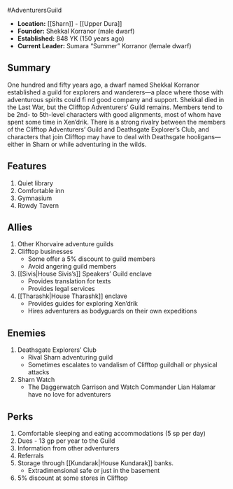 #AdventurersGuild
* **Location:** [[Sharn]] - [[Upper Dura]]
* **Founder:** Shekkal Korranor (male dwarf)
* **Established:** 848 YK (150 years ago)
* **Current Leader:** Sumara “Summer” Korranor (female dwarf)

## Summary
One hundred and fifty years ago, a dwarf named Shekkal Korranor established a guild for explorers and wanderers—a place where those with adventurous spirits could fi nd good company and support. Shekkal died in the Last War, but the Clifftop Adventurers’ Guild remains. Members tend to be 2nd- to 5th-level characters with good alignments, most of whom have spent some time in Xen’drik. There is a strong rivalry between the members of the Clifftop Adventurers’ Guild and Deathsgate Explorer’s Club, and characters that join Clifftop may have to deal with Deathsgate hooligans—either in Sharn or while adventuring in the wilds.

## Features
1. Quiet library
2. Comfortable inn
3. Gymnasium
4. Rowdy Tavern

## Allies

1. Other Khorvaire adventure guilds
2. Clifftop businesses
    - Some offer a 5% discount to guild members
    - Avoid angering guild members
3. [[Sivis|House Sivis’s]] Speakers’ Guild enclave
    - Provides translation for texts
    - Provides legal services
4. [[Tharashk|House Tharashk]] enclave
    - Provides guides for exploring Xen’drik
    - Hires adventurers as bodyguards on their own expeditions


## Enemies

1. Deathsgate Explorers’ Club
    - Rival Sharn adventuring guild
    - Sometimes escalates to vandalism of Clifftop guildhall or physical attacks
2. Sharn Watch
    - The Daggerwatch Garrison and Watch Commander Lian Halamar have no love for adventurers


## Perks

1. Comfortable sleeping and eating accommodations (5 sp per day)
2. Dues - 13 gp per year to the Guild
3. Information from other adventurers
4. Referrals
5. Storage through [[Kundarak|House Kundarak]] banks.
    - Extradimensional safe or just in the basement
6. 5% discount at some stores in Clifftop